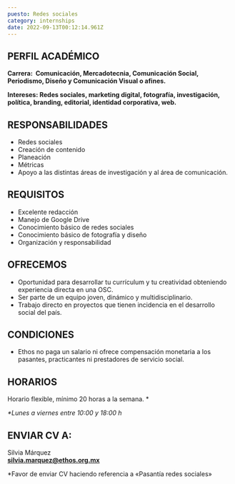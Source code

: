 ```yaml
---
puesto: Redes sociales
category: internships
date: 2022-09-13T00:12:14.961Z
---
```

<!--StartFragment-->

## PERFIL ACADÉMICO

**Carrera:  Comunicación, Mercadotecnia, Comunicación Social, Periodismo, Diseño y Comunicación Visual o afines.**

**Intereses: Redes sociales, marketing digital, fotografía, investigación, política, branding, editorial, identidad corporativa, web.**

<!--EndFragment-->

<!--StartFragment-->

## RESPONSABILIDADES

* Redes sociales
* Creación de contenido
* Planeación
* Métricas
* Apoyo a las distintas áreas de investigación y al área de comunicación.

<!--EndFragment-->

<!--StartFragment-->

## REQUISITOS

* Excelente redacción
* Manejo de Google Drive
* Conocimiento básico de redes sociales
* Conocimiento básico de fotografía y diseño
* Organización y responsabilidad

<!--EndFragment-->

<!--StartFragment-->

## OFRECEMOS

* Oportunidad para desarrollar tu currículum y tu creatividad obteniendo experiencia directa en una OSC.
* Ser parte de un equipo joven, dinámico y multidisciplinario.
* Trabajo directo en proyectos que tienen incidencia en el desarrollo social del país.

<!--EndFragment-->

<!--StartFragment-->

## CONDICIONES

* Ethos no paga un salario ni ofrece compensación monetaria a los pasantes, practicantes ni prestadores de servicio social.

<!--EndFragment-->

<!--StartFragment-->

## HORARIOS

Horario flexible, mínimo 20 horas a la semana. * 

*\*Lunes a viernes entre 10:00 y 18:00 h*

<!--EndFragment-->

<!--StartFragment-->

## ENVIAR CV A:

Silvia Márquez\
**silvia.marquez@ethos.org.mx**

\*Favor de enviar CV haciendo referencia a «Pasantía redes sociales»

<!--EndFragment-->